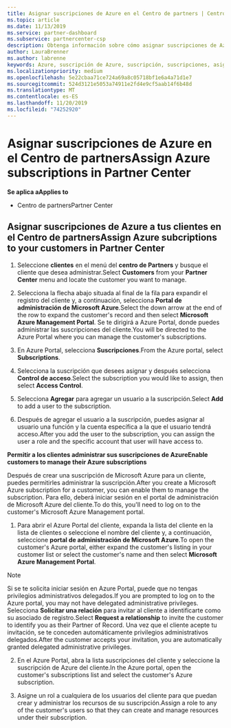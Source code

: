 ```yaml
---
title: Asignar suscripciones de Azure en el Centro de partners | Centro de partners
ms.topic: article
ms.date: 11/13/2019
ms.service: partner-dashboard
ms.subservice: partnercenter-csp
description: Obtenga información sobre cómo asignar suscripciones de Azure a sus clientes en el centro de Partners y cómo permitir a los clientes administrar sus propias suscripciones.
author: LauraBrenner
ms.author: labrenne
keywords: Azure, suscripción de Azure, suscripción, suscripciones, asignar suscripción, administrar suscripción de azure
ms.localizationpriority: medium
ms.openlocfilehash: 5e22cbaa71ce724a69a8c05718bf1e6a4a71d1e7
ms.sourcegitcommit: 524d3121e5053a74911e2fd4e9cf5aab14f6b48d
ms.translationtype: MT
ms.contentlocale: es-ES
ms.lasthandoff: 11/20/2019
ms.locfileid: "74252920"
---
```

# <a name="assign-azure-subscriptions-in-partner-center"></a><span data-ttu-id="52997-104">Asignar suscripciones de Azure en el Centro de partners</span><span class="sxs-lookup"><span data-stu-id="52997-104">Assign Azure subscriptions in Partner Center</span></span>

<span data-ttu-id="52997-105">**Se aplica a**</span><span class="sxs-lookup"><span data-stu-id="52997-105">**Applies to**</span></span>

-  <span data-ttu-id="52997-106">Centro de partners</span><span class="sxs-lookup"><span data-stu-id="52997-106">Partner Center</span></span>
 
## <a name="assign-azure-subcriptions-to-your-customers-in-partner-center"></a><span data-ttu-id="52997-107">Asignar suscripciones de Azure a tus clientes en el Centro de partners</span><span class="sxs-lookup"><span data-stu-id="52997-107">Assign Azure subcriptions to your customers in Partner Center</span></span>

1. <span data-ttu-id="52997-108">Seleccione **clientes** en el menú del **centro de Partners** y busque el cliente que desea administrar.</span><span class="sxs-lookup"><span data-stu-id="52997-108">Select **Customers** from your **Partner Center** menu and locate the customer you want to manage.</span></span>

2.  <span data-ttu-id="52997-109">Selecciona la flecha abajo situada al final de la fila para expandir el registro del cliente y, a continuación, selecciona **Portal de administración de Microsoft Azure**.</span><span class="sxs-lookup"><span data-stu-id="52997-109">Select the down arrow at the end of the row to expand the customer's record and then select **Microsoft Azure Management Portal**.</span></span> <span data-ttu-id="52997-110">Se te dirigirá a Azure Portal, donde puedes administrar las suscripciones del cliente.</span><span class="sxs-lookup"><span data-stu-id="52997-110">You will be directed to the Azure Portal where you can manage the customer's subscriptions.</span></span> 

4. <span data-ttu-id="52997-111">En Azure Portal, selecciona **Suscripciones**.</span><span class="sxs-lookup"><span data-stu-id="52997-111">From the Azure portal, select **Subscriptions**.</span></span>

5. <span data-ttu-id="52997-112">Selecciona la suscripción que desees asignar y después selecciona **Control de acceso**.</span><span class="sxs-lookup"><span data-stu-id="52997-112">Select the subscription you would like to assign, then select **Access Control**.</span></span>

6. <span data-ttu-id="52997-113">Selecciona **Agregar** para agregar un usuario a la suscripción.</span><span class="sxs-lookup"><span data-stu-id="52997-113">Select **Add** to add a user to the subscription.</span></span> 

7. <span data-ttu-id="52997-114">Después de agregar el usuario a la suscripción, puedes asignar al usuario una función y la cuenta específica a la que el usuario tendrá acceso.</span><span class="sxs-lookup"><span data-stu-id="52997-114">After you add the user to the subscription, you can assign the user a role and the specific account that user will have access to.</span></span> 

<span data-ttu-id="52997-115">**Permitir a los clientes administrar sus suscripciones de Azure**</span><span class="sxs-lookup"><span data-stu-id="52997-115">**Enable customers to manage their Azure subscriptions**</span></span>

<span data-ttu-id="52997-116">Después de crear una suscripción de Microsoft Azure para un cliente, puedes permitirles administrar la suscripción.</span><span class="sxs-lookup"><span data-stu-id="52997-116">After you create a Microsoft Azure subscription for a customer, you can enable them to manage the subscription.</span></span> <span data-ttu-id="52997-117">Para ello, deberá iniciar sesión en el portal de administración de Microsoft Azure del cliente.</span><span class="sxs-lookup"><span data-stu-id="52997-117">To do this, you'll need to log on to the customer's Microsoft Azure Management portal.</span></span> 

1.  <span data-ttu-id="52997-118">Para abrir el Azure Portal del cliente, expanda la lista del cliente en la lista de clientes o seleccione el nombre del cliente y, a continuación, seleccione **portal de administración de Microsoft Azure**.</span><span class="sxs-lookup"><span data-stu-id="52997-118">To open the customer's Azure portal, either expand the customer's listing in your customer list or select the customer's name and then select **Microsoft Azure Management Portal**.</span></span>
    
> [!NOTE]  
> <span data-ttu-id="52997-119">Si se te solicita iniciar sesión en Azure Portal, puede que no tengas privilegios administrativos delegados.</span><span class="sxs-lookup"><span data-stu-id="52997-119">If you are prompted to log on to the Azure portal, you may not have delegated administrative privileges.</span></span> <span data-ttu-id="52997-120">Selecciona **Solicitar una relación** para invitar al cliente a identificarte como su asociado de registro.</span><span class="sxs-lookup"><span data-stu-id="52997-120">Select **Request a relationship** to invite the customer to identify you as their Partner of Record.</span></span> <span data-ttu-id="52997-121">Una vez que el cliente acepte tu invitación, se te conceden automáticamente privilegios administrativos delegados.</span><span class="sxs-lookup"><span data-stu-id="52997-121">After the customer accepts your invitation, you are automatically granted delegated administrative privileges.</span></span> 

2.  <span data-ttu-id="52997-122">En el Azure Portal, abra la lista suscripciones del cliente y seleccione la suscripción de Azure del cliente.</span><span class="sxs-lookup"><span data-stu-id="52997-122">In the Azure portal, open the customer's subscriptions list and select the customer's Azure subscription.</span></span>

3.  <span data-ttu-id="52997-123">Asigne un rol a cualquiera de los usuarios del cliente para que puedan crear y administrar los recursos de su suscripción.</span><span class="sxs-lookup"><span data-stu-id="52997-123">Assign a role to any of the customer's users so that they can create and manage resources under their subscription.</span></span>


